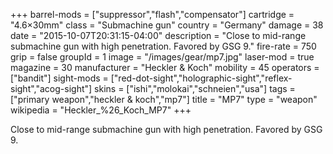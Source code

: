 +++
barrel-mods = ["suppressor","flash","compensator"]
cartridge = "4.6×30mm"
class = "Submachine gun"
country = "Germany"
damage = 38
date = "2015-10-07T20:31:15-04:00"
description = "Close to mid-range submachine gun with high penetration. Favored by GSG 9."
fire-rate = 750
grip = false
groupId = 1
image = "/images/gear/mp7.jpg"
laser-mod = true
magazine = 30
manufacturer = "Heckler & Koch"
mobility = 45
operators = ["bandit"]
sight-mods = ["red-dot-sight","holographic-sight","reflex-sight","acog-sight"]
skins = ["ishi","molokai","schneien","usa"]
tags = ["primary weapon","heckler & koch","mp7"]
title = "MP7"
type = "weapon"
wikipedia = "Heckler_%26_Koch_MP7"
+++

Close to mid-range submachine gun with high penetration. Favored by GSG 9.

